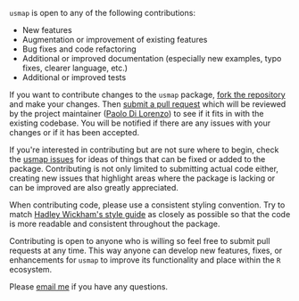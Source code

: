 `usmap` is open to any of the following contributions:
* New features
* Augmentation or improvement of existing features
* Bug fixes and code refactoring
* Additional or improved documentation (especially new examples, typo fixes, clearer language, etc.)
* Additional or improved tests

If you want to contribute changes to the `usmap` package, [fork the repository](https://help.github.com/articles/fork-a-repo) and make your changes. Then [submit a pull request](https://help.github.com/articles/creating-a-pull-request/) which will be reviewed by the project maintainer ([Paolo Di Lorenzo](https://github.com/pdil)) to see if it fits in with the existing codebase. You will be notified if there are any issues with your changes or if it has been accepted.

If you're interested in contributing but are not sure where to begin, check the [usmap issues](https://github.com/pdil/usmap/issues) for ideas of things that can be fixed or added to the package. Contributing is not only limited to submitting actual code either, creating new issues that highlight areas where the package is lacking or can be improved are also greatly appreciated.

When contributing code, please use a consistent styling convention. Try to match [Hadley Wickham's style guide](http://adv-r.had.co.nz/Style.html) as closely as possible so that the code is more readable and consistent throughout the package.

Contributing is open to anyone who is willing so feel free to submit pull requests at any time. This way anyone can develop new features, fixes, or enhancements for `usmap` to improve its functionality and place within the `R` ecosystem.

Please [email me](mailto:paolo@dilorenzo.pl?subject=Contributing%20to%20usmap) if you have any questions.
